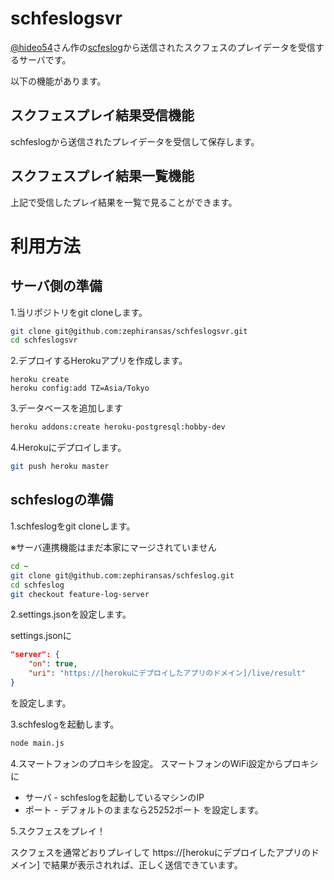 # schfeslogsvr

[@hideo54](https://github.com/hideo54)さん作の[scfeslog](https://github.com/hideo54/schfeslog)から送信されたスクフェスのプレイデータを受信するサーバです。

以下の機能があります。

## スクフェスプレイ結果受信機能
schfeslogから送信されたプレイデータを受信して保存します。

## スクフェスプレイ結果一覧機能
上記で受信したプレイ結果を一覧で見ることができます。

# 利用方法

## サーバ側の準備

1.当リポジトリをgit cloneします。

``` bash 
git clone git@github.com:zephiransas/schfeslogsvr.git
cd schfeslogsvr
```

2.デプロイするHerokuアプリを作成します。

```
heroku create
heroku config:add TZ=Asia/Tokyo
```

3.データベースを追加します

``` bash
heroku addons:create heroku-postgresql:hobby-dev
```

4.Herokuにデプロイします。

``` bash 
git push heroku master
```

## schfeslogの準備

1.schfeslogをgit cloneします。

※サーバ連携機能はまだ本家にマージされていません

``` bash
cd ~
git clone git@github.com:zephiransas/schfeslog.git
cd schfeslog
git checkout feature-log-server
```

2.settings.jsonを設定します。

settings.jsonに
``` json
"server": {
    "on": true,
    "uri": "https://[herokuにデプロイしたアプリのドメイン]/live/result"
}
```
を設定します。

3.schfeslogを起動します。

``` bash
node main.js
```

4.スマートフォンのプロキシを設定。
スマートフォンのWiFi設定からプロキシに
- サーバ - schfeslogを起動しているマシンのIP
- ポート - デフォルトのままなら25252ポート
を設定します。

5.スクフェスをプレイ！

スクフェスを通常どおりプレイして https://[herokuにデプロイしたアプリのドメイン] で結果が表示されれば、正しく送信できています。
